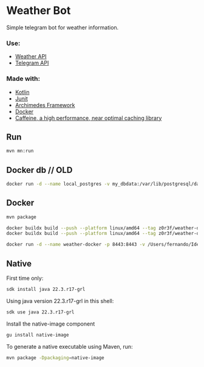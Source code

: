 # Weather Bot
Simple telegram bot for weather information. 

### Use:
- [Weather API](https://openweathermap.org/api)
- [Telegram API](https://core.telegram.org/bots)

### Made with:
- [Kotlin](https://kotlinlang.org/)
- [Junit](https://junit.org/)
- [Archimedes Framework](https://github.com/archimedes-projects/archimedes-jvm)
- [Docker](https://www.docker.com/blog/multi-arch-build-and-images-the-simple-way/)
- [Caffeine, a high performance, near optimal caching library](https://github.com/ben-manes/caffeine)

## Run

```bash
mvn mn:run
```

## Docker db // OLD

```bash
docker run -d --name local_postgres -v my_dbdata:/var/lib/postgresql/data -p 5432:5432 -e POSTGRES_USER=postgres -e POSTGRES_PASSWORD=verysecret -e POSTGRES_DB=postgres -d postgres:latest
```

## Docker

```bash
mvn package
```

```bash
docker buildx build --push --platform linux/amd64 --tag z0r3f/weather-docker:latest .
docker buildx build --push --platform linux/amd64 --tag z0r3f/weather-docker:0.2.2 .
```

```bash
docker run -d --name weather-docker -p 8443:8443 -v /Users/fernando/IdeaProjects/weather-app/weather-delivery/data:/data z0r3f/weather-docker:latest
```

## Native

First time only:
```bash
sdk install java 22.3.r17-grl
```

Using java version 22.3.r17-grl in this shell:
```bash
sdk use java 22.3.r17-grl
```

Install the native-image component
```bash
gu install native-image
```

To generate a native executable using Maven, run:
```bash
mvn package -Dpackaging=native-image
```
